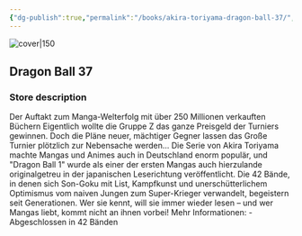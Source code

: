```yaml
---
{"dg-publish":true,"permalink":"/books/akira-toriyama-dragon-ball-37/","title":"\"Dragon Ball 37\"","tags":["manga","Fantasy"]}
---
```




![cover|150](http://books.google.com/books/content?id=AfZ0DwAAQBAJ&printsec=frontcover&img=1&zoom=1&edge=curl&source=gbs_api)

## Dragon Ball 37

### Store description

Der Auftakt zum Manga-Welterfolg mit über 250 Millionen verkauften Büchern Eigentlich wollte die Gruppe Z das ganze Preisgeld der Turniers gewinnen. Doch die Pläne neuer, mächtiger Gegner lassen das Große Turnier plötzlich zur Nebensache werden... Die Serie von Akira Toriyama machte Mangas und Animes auch in Deutschland enorm populär, und "Dragon Ball 1" wurde als einer der ersten Mangas auch hierzulande originalgetreu in der japanischen Leserichtung veröffentlicht. Die 42 Bände, in denen sich Son-Goku mit List, Kampfkunst und unerschütterlichem Optimismus vom naiven Jungen zum Super-Krieger verwandelt, begeistern seit Generationen. Wer sie kennt, will sie immer wieder lesen – und wer Mangas liebt, kommt nicht an ihnen vorbei! Mehr Informationen: - Abgeschlossen in 42 Bänden
```